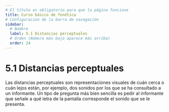 ```yaml
---
# El título es obligatorio para que la página funcione
title: Curso básico de fonética
# Configuracion de la barra de navegación
sidebar:
  # Nombre
  label: 5.1 Distancias perceptuales
  # Orden (Número más bajo aparece más arriba)
  order: 24
---
```

# 5.1 Distancias perceptuales

Las distancias perceptuales son representaciones visuales de cuán cerca o cuán lejos están, por ejemplo, dos sonidos por los que se ha consultado a un informante.
Un tipo de pregunta más bien sencilla es pedir al informante que señale a qué letra de la pantalla corresponde el sonido que se le presenta.


